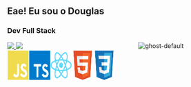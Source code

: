 ## Eae! Eu sou o Douglas
### Dev Full Stack
<div>
  <img align="right" alt="ghost-default" height="200" width="200" src="https://i.imgur.com/kZ4eRc6.gif">
</div>  
 <div>
  <a href="https://github.com/userdefaultcode">
  <img height="180em" src="https://github-readme-stats.vercel.app/api?username=userdefaultcode&show_icons=true&theme=dark&include_all_commits=true&count_private=true">
  <img height="180em" src="https://github-readme-stats.vercel.app/api/top-langs/?username=userdefaultcode&layout=compact&langs_count=7&theme=dark">
</div>
<div style="display: flex "><br>
  <img align="center" alt="ghost-Js" height="70" width="50" src="https://raw.githubusercontent.com/devicons/devicon/master/icons/javascript/javascript-plain.svg">
  <img align="center" alt="ghost-Ts" height="70" width="50" src="https://raw.githubusercontent.com/devicons/devicon/master/icons/typescript/typescript-plain.svg">
  <img align="center" alt="ghost-React" height="70" width="50" src="https://raw.githubusercontent.com/devicons/devicon/master/icons/react/react-original.svg">
  <img align="center" alt="ghost-HTML" height="70" width="50" src="https://raw.githubusercontent.com/devicons/devicon/master/icons/html5/html5-original.svg">
  <img align="center" alt="ghost-CSS" height="70" width="50" src="https://raw.githubusercontent.com/devicons/devicon/master/icons/css3/css3-original.svg">
</div>
